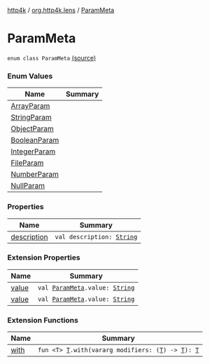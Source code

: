[http4k](../../index.md) / [org.http4k.lens](../index.md) / [ParamMeta](./index.md)

# ParamMeta

`enum class ParamMeta` [(source)](https://github.com/http4k/http4k/blob/master/http4k-core/src/main/kotlin/org/http4k/lens/ParamMeta.kt#L3)

### Enum Values

| Name | Summary |
|---|---|
| [ArrayParam](-array-param.md) |  |
| [StringParam](-string-param.md) |  |
| [ObjectParam](-object-param.md) |  |
| [BooleanParam](-boolean-param.md) |  |
| [IntegerParam](-integer-param.md) |  |
| [FileParam](-file-param.md) |  |
| [NumberParam](-number-param.md) |  |
| [NullParam](-null-param.md) |  |

### Properties

| Name | Summary |
|---|---|
| [description](description.md) | `val description: `[`String`](https://kotlinlang.org/api/latest/jvm/stdlib/kotlin/-string/index.html) |

### Extension Properties

| Name | Summary |
|---|---|
| [value](../../org.http4k.contract.openapi.v2/value.md) | `val `[`ParamMeta`](./index.md)`.value: `[`String`](https://kotlinlang.org/api/latest/jvm/stdlib/kotlin/-string/index.html) |
| [value](../../org.http4k.contract.openapi.v3/value.md) | `val `[`ParamMeta`](./index.md)`.value: `[`String`](https://kotlinlang.org/api/latest/jvm/stdlib/kotlin/-string/index.html) |

### Extension Functions

| Name | Summary |
|---|---|
| [with](../../org.http4k.core/with.md) | `fun <T> `[`T`](../../org.http4k.core/with.md#T)`.with(vararg modifiers: (`[`T`](../../org.http4k.core/with.md#T)`) -> `[`T`](../../org.http4k.core/with.md#T)`): `[`T`](../../org.http4k.core/with.md#T) |
